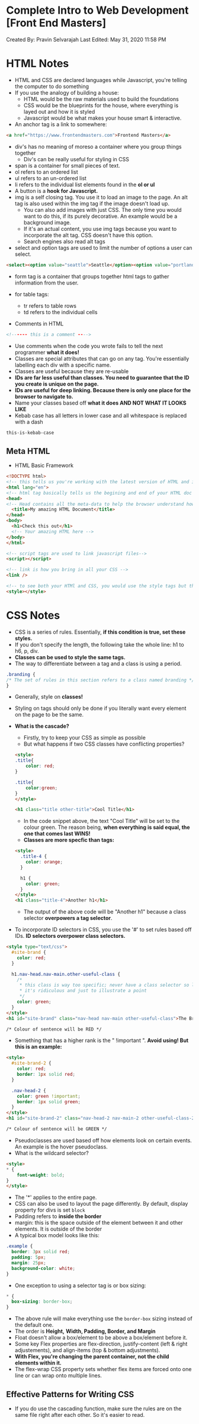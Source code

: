 # Complete Intro to Web Development [Front End Masters]

Created By: Pravin Selvarajah
Last Edited: May 31, 2020 11:58 PM

# HTML Notes

- HTML and CSS are declared languages while Javascript, you're telling the computer to do something
- If you use the analogy of building a house:
    - HTML would be the raw materials used to build the foundations
    - CSS would be the blueprints for the house, where everything is layed out and how it is styled
    - Javascript would be what makes your house smart & interactive.
- An anchor tag is a link to somewhere:

```html
<a href="https://www.frontendmasters.com">Frontend Masters</a>
```

- div's has no meaning of moreso a container where you group things together
    - Div's can be really useful for styling in CSS
- span is a container for small pieces of text.
- ol refers to an ordered list
- ul refers to an un-ordered list
- li refers to the individual list elements found in the **ol or ul**
- A button is a **hook for Javascript.**
- img is a self closing tag. You use it to load an image to the page. An alt tag is also used within the img tag if the image doesn't load up.
    - You can also add images with just CSS. The only time you would want to do this, if its purely decorative. An example would be a background image.
    - If it's an actual content, you use img tags because you want to incorporate the alt tag. CSS doesn't have this option.
    - Search engines also read alt tags
- select and option tags are used to limit the number of options a user can select.

```html
<select><option value="seattle">Seattle</option><option value="portland">Portland</option><option value="san-francisco">San Francisco</option></select>
```

- form tag is a container that groups together html tags to gather information from the user.
- for table tags:
    - tr refers to table rows
    - td refers to the individual cells

- Comments in HTML

```html
<!------ this is a comment ---->
```

- Use comments when the code you wrote fails to tell the next programmer **what it does!**
- Classes are special attributes that can go on any tag. You're essentially labelling each div with a specific name.
- Classes are useful because they are re-usable
- **IDs are far less useful than classes. You need to guarantee that the ID you create is unique on the page.**
- **IDs are useful for deep linking. Because there is only one place for the browser to navigate to.**
- Name your classes based off **what it does AND NOT WHAT IT LOOKS LIKE**
- Kebab case has all letters in lower case and all whitespace is replaced with a dash

```html
this-is-kebab-case
```

## Meta HTML

- HTML Basic Framework

```html
<!DOCTYPE html>
<!-- this tells us you're working with the latest version of HTML and is always the first line of HTML code-->
<html lang="en">
<!-- html tag basically tells us the begining and end of your HTML doc -->
<head>
<!-- Head contains all the meta-data to help the browser understand how to read the document-->
  <title>My amazing HTML Document</title>
</head>
<body>
  <h1>Check this out</h1>
  <!-- Your amazing HTML here -->
</body>
</html>

<!-- script tags are used to link javascript files-->
<script></script>

<!-- link is how you bring in all your CSS -->
<link />

<!-- to see both your HTMl and CSS, you would use the style tags but this isn't the typical approach-->
<style></style>

```

# CSS Notes

- CSS is a series of rules. Essentially, **if this condition is true, set these styles.**
- If you don't specify the length, the following take the whole line: h1 to h6, p, div.
- **Classes can be used to style the same tags.**
- The way to differentiate between a tag and a class is using a period.

```css
.branding {
/* The set of rules in this section refers to a class named branding */
}
```

- Generally, style on **classes!**
- Styling on tags should only be done if you literally want every element on the page to be the same.
- **What is the cascade?**
    - Firstly, try to keep your CSS as simple as possible
    - But what happens if two CSS classes have conflicting properties?

    ```html
    <style>
    .title{
    	color: red;
    }

    .title{
    	color:green;
    }
    </style>

    <h1 class="title other-title">Cool Title</h1>
    ```

    - In the code snippet above, the text "Cool Title" will be set to the colour green. The reason being, **when everything is said equal, the one that comes last WINS!**
    - **Classes are more specfic than tags:**

    ```html
    <style>
      .title-4 {
        color: orange;
      }

      h1 {
        color: green;
      }
    </style>
    <h1 class="title-4">Another h1</h1>
    ```

    - The output of the above code will be "Another h1" because a class selector **overpowers a tag selector**.

- To incorporate ID selectors in CSS, you use the '#' to set rules based off IDs. **ID selectors overpower class selectors.**

```html
<style type="text/css">
  #site-brand {
    color: red;
  }

  h1.nav-head.nav-main.other-useful-class {
    /*
     * this class is way too specific; never have a class selector so long
     * it's ridiculous and just to illustrate a point
     */
    color: green;
  }
</style>
<h1 id="site-brand" class="nav-head nav-main other-useful-class">The Brand of my Website</h1>

/* Colour of sentence will be RED */
```

- Something that has a higher rank is the " !important ". **Avoid using! But this is an example:**

```html
<style>
  #site-brand-2 {
    color: red;
    border: 1px solid red;
  }

  .nav-head-2 {
    color: green !important;
    border: 1px solid green;
  }
</style>
<h1 id="site-brand-2" class="nav-head-2 nav-main-2 other-useful-class-2">The Brand of my Website</h1>

/* Colour of sentence will be GREEN */
```

- Pseudoclasses are used based off how elements look on certain events. An example is the hover pseudoclass.
- What is the wildcard selector?

```html
<style>
* {
	font-weight: bold;
}
</style>
```

- The '*' applies to the entire page.
- CSS can also be used to layout the page differently. By default, display property for divs is set `block`
- Padding refers to **inside the border**
- margin: this is the space outside of the element between it and other elements. It is outside of the border
- A typical box model looks like this:

```css
.example {
  border: 3px solid red;
  padding: 5px;
  margin: 25px;
  background-color: white;
}
```

- One exception to using a selector tag is or box sizing:

```css
* {
  box-sizing: border-box;
}
```

- The above rule will make everything use the `border-box` sizing instead of the default one.
- The order is **Height,** **Width, Padding, Border, and Margin**
- Float doesn't allow a box/element to be above a box/element before it.
- Some key Flex properties are flex-direction, justify-content (left & right adjustements), and align-items (top & bottom adjustments).
- **With Flex, you're changing the parent container, not the child elements within it.**
- The flex-wrap CSS property sets whether flex items are forced onto one line or can wrap onto multiple lines.

## Effective Patterns for Writing CSS

- If you do use the cascading function, make sure the rules are on the same file right after each other. So it's easier to read.
